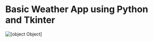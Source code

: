 # Basic Weather App using Python and Tkinter
![[object Object]](https://socialify.git.ci/anubhab1710/Python-Weather-App/image?description=1&font=KoHo&forks=1&issues=1&language=1&name=1&owner=1&pattern=Charlie%20Brown&stargazers=1&theme=Dark)
